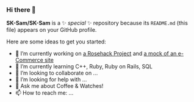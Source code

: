 ### Hi there 👋

**SK-Sam/SK-Sam** is a ✨ _special_ ✨ repository because its `README.md` (this file) appears on your GitHub profile.

Here are some ideas to get you started:

- 🔭 I’m currently working on [a Rosehack Project](https://rosehack.com/) and [a mock of an e-Commerce site](https://immense-ocean-82455.herokuapp.com)
- 🌱 I’m currently learning C++, Ruby, Ruby on Rails, SQL
- 👯 I’m looking to collaborate on ...
- 🤔 I’m looking for help with ...
- 💬 Ask me about Coffee & Watches!
- 📫 How to reach me: ...

